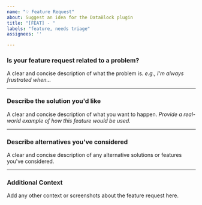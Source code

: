 ```yaml
---
name: "💡 Feature Request"
about: Suggest an idea for the DataBlock plugin
title: "[FEAT] - "
labels: "feature, needs triage"
assignees: ''

---
```


### Is your feature request related to a problem?
A clear and concise description of what the problem is.
*e.g., I'm always frustrated when...*

---

### Describe the solution you'd like
A clear and concise description of what you want to happen.
*Provide a real-world example of how this feature would be used.*

---

### Describe alternatives you've considered
A clear and concise description of any alternative solutions or features you've considered.

---

### Additional Context
Add any other context or screenshots about the feature request here.
